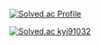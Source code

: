 [![Solved.ac Profile](http://mazassumnida.wtf/api/generate_badge?boj=kyj91032)](https://solved.ac/kyj91032)<br/>

[![Solved.ac
kyj91032](http://mazassumnida.wtf/api/mini/generate_badge?boj={handle})](https://solved.ac/{handle})
